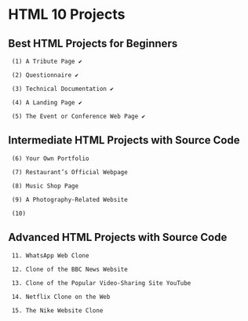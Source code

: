 # HTML 10 Projects 

##  Best HTML Projects for Beginners

     (1) A Tribute Page ✔
    
     (2) Questionnaire ✔
    
     (3) Technical Documentation ✔
    
     (4) A Landing Page ✔
    
     (5) The Event or Conference Web Page ✔

## Intermediate HTML Projects with Source Code

     (6) Your Own Portfolio
    
     (7) Restaurant’s Official Webpage
    
     (8) Music Shop Page
    
     (9) A Photography-Related Website
    
     (10) 

## Advanced HTML Projects with Source Code

     11. WhatsApp Web Clone
    
     12. Clone of the BBC News Website

     13. Clone of the Popular Video-Sharing Site YouTube

     14. Netflix Clone on the Web
    
     15. The Nike Website Clone


